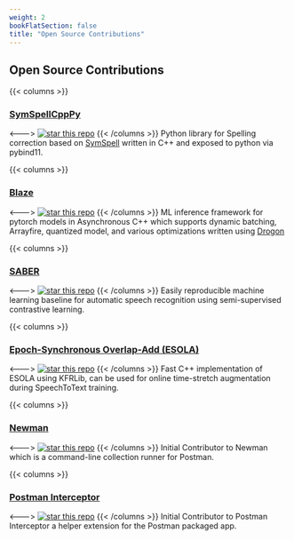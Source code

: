 ```yaml
---
weight: 2
bookFlatSection: false
title: "Open Source Contributions"
---
```


## **Open Source Contributions**
{{< columns >}}
### [**SymSpellCppPy**](https://github.com/viig99/SymSpellCppPy)
<--->
[![star this repo](https://img.shields.io/github/stars/viig99/SymSpellCppPy?style=flat-square)](https://github.com/viig99/SymSpellCppPy)
{{< /columns >}}
Python library for Spelling correction based on [SymSpell](https://github.com/wolfgarbe/SymSpell) written in C++ and exposed to python via pybind11.

{{< columns >}}
### [**Blaze**](https://github.com/SABER-labs/Drogon-torch-serve)
<--->
[![star this repo](https://img.shields.io/github/stars/SABER-labs/Drogon-torch-serve?style=flat-square)](https://github.com/SABER-labs/Drogon-torch-serve)
{{< /columns >}}
ML inference framework for pytorch models in Asynchronous C++ which supports dynamic batching, Arrayfire, quantized model, and various optimizations written using [Drogon](https://drogon.org/)

{{< columns >}}
### [**SABER**](https://github.com/SABER-labs/SABERv2)
<--->
[![star this repo](https://img.shields.io/github/stars/SABER-labs/SABERv2?style=flat-square)](https://github.com/SABER-labs/SABERv2)
{{< /columns >}}
Easily reproducible machine learning baseline for automatic speech recognition using semi-supervised contrastive learning.

{{< columns >}}
### [**Epoch-Synchronous Overlap-Add (ESOLA)**](https://github.com/viig99/esolafast)
<--->
[![star this repo](https://img.shields.io/github/stars/viig99/esolafast?style=flat-square)](https://github.com/viig99/esolafast)
{{< /columns >}}
Fast C++ implementation of ESOLA using KFRLib, can be used for online time-stretch augmentation during SpeechToText training.

{{< columns >}}
### [**Newman**](https://github.com/postmanlabs/newman)
<--->
[![star this repo](https://img.shields.io/github/stars/postmanlabs/newman?style=flat-square)](https://github.com/postmanlabs/newman)
{{< /columns >}}
Initial Contributor to Newman which is a command-line collection runner for Postman.

{{< columns >}}
### [**Postman Interceptor**](https://github.com/postmanlabs/postman-chrome-interceptor)
<--->
[![star this repo](https://img.shields.io/github/stars/postmanlabs/postman-chrome-interceptor?style=flat-square)](https://github.com/postmanlabs/postman-chrome-interceptor)
{{< /columns >}}
Initial Contributor to Postman Interceptor a helper extension for the Postman packaged app.